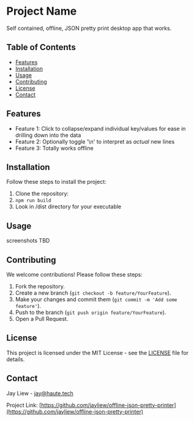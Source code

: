 # Project Name

Self contained, offline, JSON pretty print desktop app that works.

## Table of Contents

- [Features](#features)
- [Installation](#installation)
- [Usage](#usage)
- [Contributing](#contributing)
- [License](#license)
- [Contact](#contact)

## Features

- Feature 1: Click to collapse/expand individual key/values for ease in drilling down into the data
- Feature 2: Optionally toggle '\n' to interpret as _actual_ new lines
- Feature 3: Totally works offline

## Installation

Follow these steps to install the project:

1. Clone the repository:
2. `npm run build`
3. Look in /dist directory for your executable

## Usage

screenshots TBD

## Contributing

We welcome contributions! Please follow these steps:

1. Fork the repository.
2. Create a new branch (`git checkout -b feature/YourFeature`).
3. Make your changes and commit them (`git commit -m 'Add some feature'`).
4. Push to the branch (`git push origin feature/YourFeature`).
5. Open a Pull Request.

## License

This project is licensed under the MIT License - see the [LICENSE](LICENSE) file for details.

## Contact

Jay Liew - [jay@haute.tech](mailto:jay@haute.tech)

Project Link: [https://github.com/jayliew/offline-json-pretty-printer](https://github.com/jayliew/offline-json-pretty-printer)


